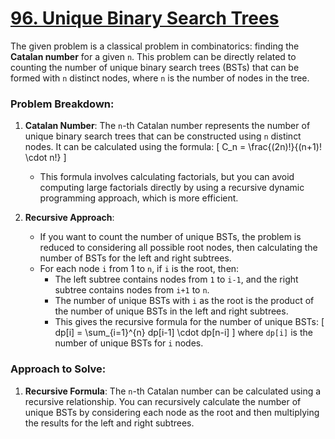 # [96. Unique Binary Search Trees](https://leetcode.com/problems/unique-binary-search-trees/)

The given problem is a classical problem in combinatorics: finding the **Catalan number** for a given `n`. This problem can be directly related to counting the number of unique binary search trees (BSTs) that can be formed with `n` distinct nodes, where `n` is the number of nodes in the tree.

### Problem Breakdown:

1. **Catalan Number**: The `n`-th Catalan number represents the number of unique binary search trees that can be constructed using `n` distinct nodes. It can be calculated using the formula:
   \[
   C_n = \frac{(2n)!}{(n+1)! \cdot n!}
   \]

   - This formula involves calculating factorials, but you can avoid computing large factorials directly by using a recursive dynamic programming approach, which is more efficient.

2. **Recursive Approach**:
   - If you want to count the number of unique BSTs, the problem is reduced to considering all possible root nodes, then calculating the number of BSTs for the left and right subtrees.
   - For each node `i` from 1 to `n`, if `i` is the root, then:
     - The left subtree contains nodes from `1` to `i-1`, and the right subtree contains nodes from `i+1` to `n`.
     - The number of unique BSTs with `i` as the root is the product of the number of unique BSTs in the left and right subtrees.
     - This gives the recursive formula for the number of unique BSTs:
       \[
       dp[i] = \sum\_{i=1}^{n} dp[i-1] \cdot dp[n-i]
       \]
       where `dp[i]` is the number of unique BSTs for `i` nodes.

### Approach to Solve:

1. **Recursive Formula**: The `n`-th Catalan number can be calculated using a recursive relationship. You can recursively calculate the number of unique BSTs by considering each node as the root and then multiplying the results for the left and right subtrees.
